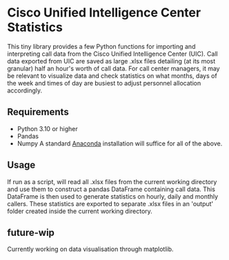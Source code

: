 # Cisco Unified Intelligence Center Statistics
This tiny library provides a few Python functions for importing and interpreting call data from the Cisco Unified Intelligence Center (UIC). Call data exported from UIC are saved as large .xlsx files detailing (at its most granular) half an hour's worth of call data. 
For call center managers, it may be relevant to visualize data and check statistics on what months, days of the week and times of day are busiest to adjust personnel allocation accordingly.

## Requirements
- Python 3.10 or higher
- Pandas
- Numpy
A standard [Anaconda](https://www.anaconda.com/) installation will suffice for all of the above.

## Usage
If run as a script, will read all .xlsx files from the current working directory and use them to construct a pandas DataFrame containing call data. This DataFrame is then used to generate statistics on hourly, daily and monthly callers.
These statistics are exported to separate .xlsx files in an 'output' folder created inside the current working directory.

## future-wip
Currently working on data visualisation through matplotlib.
